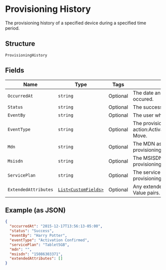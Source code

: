 
# Provisioning History

The provisioning history of a specified device during a specified time period.

## Structure

`ProvisioningHistory`

## Fields

| Name | Type | Tags | Description |
|  --- | --- | --- | --- |
| `OccurredAt` | `string` | Optional | The date and time when the provisioning event occured. |
| `Status` | `string` | Optional | The success or failure of the provisioning event. |
| `EventBy` | `string` | Optional | The user who performed the provisioning event. |
| `EventType` | `string` | Optional | The provisioning action:Activate,Suspend,Restore,Deactivate,Device Move. |
| `Mdn` | `string` | Optional | The MDN assigned to the device after the provisioning event. |
| `Msisdn` | `string` | Optional | The MSISDN assigned to the device after the provisioning event. |
| `ServicePlan` | `string` | Optional | The service plan of the device after the provisioning event occurred. |
| `ExtendedAttributes` | [`List<CustomFields>`](../../doc/models/custom-fields.md) | Optional | Any extended attributes for the event, as Key and Value pairs. |

## Example (as JSON)

```json
{
  "occurredAt": "2015-12-17T13:56:13-05:00",
  "status": "Success",
  "eventBy": "Harry Potter",
  "eventType": "Activation Confirmed",
  "servicePlan": "Tablet5GB",
  "mdn": "",
  "msisdn": "15086303371",
  "extendedAttributes": []
}
```

